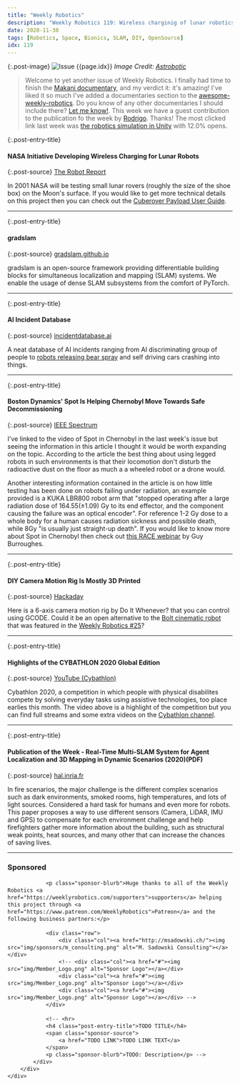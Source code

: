 ```yaml
---
title: "Weekly Robotics"
description: "Weekly Robotics 119: Wireless charginig of lunar robotics, AI incident database, a new SLAM library, Spot in nuclear decomissioning, Cybathlon higlights and more!"
date: 2020-11-30
tags: [Robotics, Space, Bionics, SLAM, DIY, OpenSource]
idx: 119
---
```


{:.post-image}
![Issue {{page.idx}}](/img/headers/{{page.idx}}.jpg "Issue {{page.idx}}")
*Image Credit: [Astrobotic](https://www.astrobotic.com/)*

> Welcome to yet another issue of Weekly Robotics. I finally had time to finish the [Makani documentary](https://youtu.be/qd_hEja6bzE), and my verdict it: it's amazing! I've liked it so much I've added a documentaries section to the [awesome-weekly-robotics](https://github.com/msadowski/awesome-weekly-robotics). Do you know of any other documentaries I should include there? [Let me know!](mailto:mat@weeklyrobotics.com). This week we have a guest contribution to the publication fo the week by [Rodrigo](https://www.linkedin.com/in/rodrigo-lopes-catto/). Thanks! The most clicked link last week was [the robotics simulation in Unity](https://blogs.unity3d.com/2020/11/19/robotics-simulation-in-unity-is-as-easy-as-1-2-3/) with 12.0% opens.

{:.post-entry-title}
#### NASA Initiative Developing Wireless Charging for Lunar Robots

{:.post-source}
[The Robot Report](https://www.therobotreport.com/nasa-initiative-developing-wireless-charging-lunar-robots/)

In 2001 NASA will be testing small lunar rovers (roughly the size of the shoe box) on the Moon's surface. If you would like to get more technical details on this project then you can check out the [Cuberover Payload User Guide](https://www.astrobotic.com/cuberover-payload-user-guide).

----

{:.post-entry-title}
#### gradslam

{:.post-source}
[gradslam.github.io](https://gradslam.github.io/)

gradslam is an open-source framework providing differentiable building blocks for simultaneous localization and mapping (SLAM) systems. We enable the usage of dense SLAM subsystems from the comfort of PyTorch.

----

{:.post-entry-title}
#### AI Incident Database

{:.post-source}
[incidentdatabase.ai](https://incidentdatabase.ai/summaries/incidents)

A neat database of AI incidents ranging from AI discriminating group of people to [robots releasing bear spray](https://eu.app.com/story/money/business/main-street/2018/12/05/bear-spray-incident-nj-amazon-warehouse-shines-light-safety-record/2215515002/) and self driving cars crashing into things.

----

{:.post-entry-title}
#### Boston Dynamics' Spot Is Helping Chernobyl Move Towards Safe Decommissioning

{:.post-source}
[IEEE Spectrum](https://spectrum.ieee.org/automaton/robotics/robotics-hardware/boston-dynamics-spot-chernobyl)

I've linked to the video of Spot in Chernobyl in the last week's issue but seeing the information in this article I thought it would be worth expanding on the topic. According to the article the best thing about using legged robots in such environments is that their locomotion don't disturb the radioactive dust on the floor as much a a wheeled robot or a drone would.

Another interesting information contained in the article is on how little testing has been done on robots failing under radiation, an example provided is a KUKA LBR800 robot arm that "stopped operating after a large radiation dose of 164.55(±1.09) Gy to its end effector, and the component causing the failure was an optical encoder". For reference 1-2 Gy dose to a whole body for a human causes radiation sickness and possible death, while 8Gy "is usually just straight-up death". If you would like to know more about Spot in Chernobyl then check out [this RACE webinar](https://youtu.be/CyK5hYoeoDI) by Guy Burroughes.

----

{:.post-entry-title}
#### DIY Camera Motion Rig Is Mostly 3D Printed

{:.post-source}
[Hackaday](https://hackaday.com/2020/11/24/diy-camera-motion-rig-is-mostly-3d-printed/)

Here is a 6-axis camera motion rig by Do It Whenever? that you can control using GCODE. Could it be an open alternative to the [Bolt cinematic robot](https://www.mrmoco.com/motion-control/bolt/#bolt-videos) that was featured in the [Weekly Robotics #25](https://weeklyrobotics.com/weekly-robotics-25)?

----

{:.post-entry-title}
#### Highlights of the CYBATHLON 2020 Global Edition

{:.post-source}
[YouTube (Cybathlon)](https://youtu.be/owMz11C1-mc)

Cybathlon 2020, a competition in which people with physical disabilites compete by solving everyday tasks using assistive technologies, too place earlies this month. The video above is a highlight of the competition but you can find full streams and some extra videos on the [Cybathlon channel](https://www.youtube.com/channel/UCqGx-eUykZLDKjjrwRhfilQ/videos).

----

{:.post-entry-title}
#### Publication of the Week - Real-Time Multi-SLAM System for Agent Localization and 3D Mapping in Dynamic Scenarios (2020)(PDF)

{:.post-source}
[hal.inria.fr](https://hal.inria.fr/hal-02913098/document)

In fire scenarios, the major challenge is the different complex scenarios such as dark environments, smoked rooms, high temperatures, and lots of light sources. Considered a hard task for humans and even more for robots. This paper proposes a way to use different sensors (Camera, LiDAR, IMU and GPS) to compensate for each environment challenge and help firefighters gather more information about the building, such as structural weak points, heat sources, and many other that can increase the chances of saving lives.

----
<div class="sponsor-snippet-wrapper">
    <div class="sponsor-snippet container-fluid">
        <div class="row">
            <div class="col-3 d-none d-sm-block"></div>
                <div class="col-sm-12 col-md-6 nopadding">
                    <h3 id="spoonsored">Sponsored</h3>

                <p class="sponsor-blurb">Huge thanks to all of the Weekly Robotics <a href="https://weeklyrobotics.com/supporters">supporters</a> helping this project through <a href="https://www.patreon.com/WeeklyRobotics">Patreon</a> and the following business partners:</p>

                <div class="row">
                    <div class="col"><a href="http://msadowski.ch/"><img src="img/sponsors/m_consulting.png" alt="M. Sadowski Consulting"></a></div>
                    <!-- <div class="col"><a href="#"><img src="img/Member_Logo.png" alt="Sponsor Logo"></a></div>
                    <div class="col"><a href="#"><img src="img/Member_Logo.png" alt="Sponsor Logo"></a></div>
                    <div class="col"><a href="#"><img src="img/Member_Logo.png" alt="Sponsor Logo"></a></div> -->
                </div>

                <!-- <hr>
                <h4 class="post-entry-title">TODO TITLE</h4>
                <span class="sponsor-source">
                    <a href="TODO LINK">TODO LINK TEXT</a>
                </span>
                <p class="sponsor-blurb">TODO: Description</p> -->
            </div>
        </div>
    </div>
</div>
